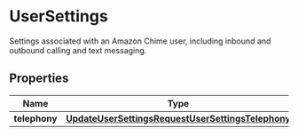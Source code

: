 

# UserSettings

Settings associated with an Amazon Chime user, including inbound and outbound calling and text messaging.

## Properties

| Name | Type | Description | Notes |
|------------ | ------------- | ------------- | -------------|
|**telephony** | [**UpdateUserSettingsRequestUserSettingsTelephony**](UpdateUserSettingsRequestUserSettingsTelephony.md) |  |  |



